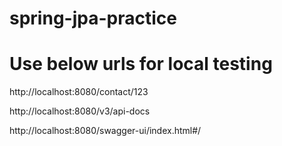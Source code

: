 # spring-jpa-practice

# Use below urls for local testing

http://localhost:8080/contact/123

http://localhost:8080/v3/api-docs

http://localhost:8080/swagger-ui/index.html#/